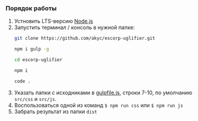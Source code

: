 ### Порядок работы

1. Устновить LTS-версию [Node.js](https://nodejs.org/en/download/)
2. Запустить терминал / консоль в нужной папке:
   ```bash 
   git clone https://github.com/akyc/escorp-uglifier.git
   ```
   ```bash 
   npm i gulp -g
   ```
   ```bash
   cd escorp-uglifier
   ```
   ```bash
   npm i
   ```
   ```bash
   code .
   ```
3. Указать папки с исходниками в [gulpfile.js](gulpfile.js), строки 7-10, по умолчанию `src/css` и `src/js`.
4. Воспользоваться одной из команд `$ npm run css` или `$ npm run js`
5. Забрать результат из папки `dist`
